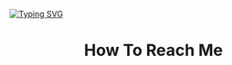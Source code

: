 
<!--
**Mohamed-Lasheen/Mohamed-Lasheen** is a ✨ _special_ ✨ repository because its `README.md` (this file) appears on your GitHub profile.

Here are some ideas to get you started:

- 🔭 I’m currently working on ...
- 🌱 I’m currently learning ...
- 👯 I’m looking to collaborate on ...
- 🤔 I’m looking for help with ...
- 💬 Ask me about ...
- 📫 How to reach me: ...
- 😄 Pronouns: ...
- ⚡ Fun fact: ...
-->

<a href="https://git.io/typing-svg"><img src="https://readme-typing-svg.demolab.com?font=Fira+Code&size=28&duration=3000&pause=500&color=34F76C&center=true&vCenter=true&multiline=true&width=1002&height=90&lines=Hello+There!+I'm+Mohamed+%F0%9F%98%8A;Welcome+To+My+Profile!" alt="Typing SVG" /></a>

<h1 align="center"> How To Reach Me </h1>
